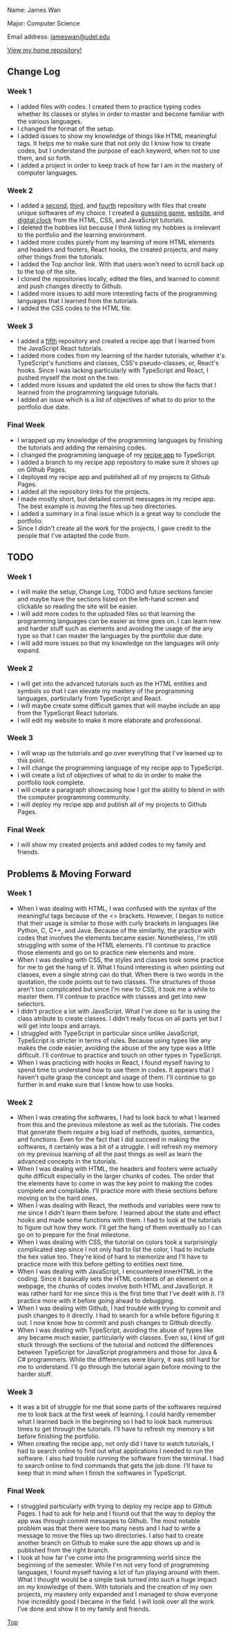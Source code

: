 Name: James Wan

Major: Computer Science

Email address: jameswan@udel.edu

[View my home repository!](https://github.com/jameswan141/jameswan141.github.io)



<div class="header">
  <h2>Change Log</h2>
</div>

<div class="header">
  <h3>Week 1</h3>
</div>

* I added files with codes. I created them to practice typing codes whether its classes or styles in order to master and become familiar with the various languages.
* I changed the format of the setup.
* I added issues to show my knowledge of things like HTML meaningful tags. It helps me to make sure that not only do I know how to create codes, but I understand the purpose of each keyword, when not to use them, and so forth.
* I added a project in order to keep track of how far I am in the mastery of computer languages.


<div class="header">
  <h3>Week 2</h3>
</div>

* I added a [second](https://github.com/jameswan141/guessinggame), [third](https://github.com/jameswan141/website), and [fourth](https://github.com/jameswan141/digitalclock) repository with files that create unique softwares of my choice. I created a [guessing game](https://jameswan141.github.io/guessinggame/), [website](https://jameswan141.github.io/website/), and [digital clock](https://jameswan141.github.io/digitalclock/) from the HTML, CSS, and JavaScript tutorials.
* I deleted the hobbies list because I think listing my hobbies is irrelevant to the portfolio and the learning environment.
* I added more codes purely from my learning of more HTML elements and headers and footers, React hooks, the created projects, and many other things from the tutorials.
* I added the Top anchor link. With that users won't need to scroll back up to the top of the site.
* I cloned the repositories locally, edited the files, and learned to commit and push changes directly to Github.
* I added more issues to add more interesting facts of the programming languages that I learned from the tutorials.
* I added the CSS codes to the HTML file.


<div class="header">
  <h3>Week 3</h3>
</div>

* I added a [fifth](https://github.com/jameswan141/recipeapp) repository and created a recipe app that I learned from the JavaScript React tutorials.
* I added more codes from my learning of the harder tutorials, whether it's TypeScript's functions and classes, CSS's pseudo-classes, or, React's hooks. Since I was lacking particularly with TypeScript and React, I pushed myself the most on the two.
* I added more issues and updated the old ones to show the facts that I learned from the programming language tutorials.
* I added an issue which is a list of objectives of what to do prior to the portfolio due date.


<div class="header">
  <h3>Final Week</h3>
</div>

* I wrapped up my knowledge of the programming languages by finishing the tutorials and adding the remaining codes. 
* I changed the programming language of my [recipe app](https://jameswan141.github.io/recipeapp/) to TypeScript.
* I added a branch to my recipe app repository to make sure it shows up on Github Pages.
* I deployed my recipe app and published all of my projects to Github Pages.
* I added all the repository links for the projects.
* I made mostly short, but detailed commit messages in my recipe app. The best example is moving the files up two directories.
* I added a summary in a final issue which is a great way to conclude the portfolio.
* Since I didn't create all the work for the projects, I gave credit to the people that I've adapted the code from.



<div class="header">
  <h2>TODO</h2>
</div>

<div class="header">
  <h3>Week 1</h3>
</div>

* I will make the setup, Change Log, TODO and future sections fancier and maybe have the sections listed on the left-hand screen and clickable so reading the site will be easier.
* I will add more codes to the uploaded files so that learning the programming languages can be easier as time goes on. I can learn new and harder stuff such as elements and avoiding the usage of the any type so that I can master the languages by the portfolio due date.
* I will add more issues so that my knowledge on the languages will only expand.


<div class="header">
  <h3>Week 2</h3>
</div>

* I will get into the advanced tutorials such as the HTML entities and symbols so that I can elevate my mastery of the programming languages, particularly from TypeScript and React. 
* I will maybe create some difficult games that will maybe include an app from the TypeScript React tutorials.
* I will edit my website to make it more elaborate and professional.


<div class="header">
  <h3>Week 3</h3>
</div>

* I will wrap up the tutorials and go over everything that I've learned up to this point.
* I will change the programming language of my recipe app to TypeScript.
* I will create a list of objectives of what to do in order to make the portfolio look complete.
* I will create a paragraph showcasing how I got the ability to blend in with the computer programming community.
* I will deploy my recipe app and publish all of my projects to Github Pages.


<div class="header">
  <h3>Final Week</h3>
</div>

* I will show my created projects and added codes to my family and friends.



<div class="header">
  <h2>Problems & Moving Forward</h2>
</div>

<div class="header">
  <h3>Week 1</h3>
</div>

* When I was dealing with HTML, I was confused with the syntax of the meaningful tags because of the <> brackets. However, I began to notice that their usage is similar to those with curly brackets in languages like Python, C, C++, and Java. Because of the similarity, the practice with codes that involves the elements became easier. Nonetheless, I'm still struggling with some of the HTML elements. I'll continue to practice those elements and go on to practice new elements and more. 
* When I was dealing with CSS, the styles and classes took some practice for me to get the hang of it. What I found interesting is when pointing out classes, even a single string can do that. When there is two words in the quotation, the code points out to two classes. The structures of those aren't too complicated but since I'm new to CSS, it took me a while to master them. I'll contnue to practice with classes and get into new selectors. 
* I didn't practice a lot with JavaScript. What I've done so far is using the class atribute to create classes. I didn't really focus on all parts yet but I will get into loops and arrays. 
* I struggled with TypeScript in particular since unlike JavaScript, TypeScript is stricter in terms of rules. Because using types like any makes the code easier, avoiding the abuse of the any type was a little difficult. I'll continue to practice and touch on other types in TypeScript.
* When I was practicing with hooks in React, I found myself having to spend time to understand how to use them in codes. It appears that I haven't quite grasp the concept and usage of them. I'll continue to go further in and make sure that I know how to use hooks.


<div class="header">
  <h3>Week 2</h3>
</div>

* When I was creating the softwares, I had to look back to what I learned from this and the previous milestone as well as the tutorials. The codes that generate them require a big load of methods, quotes, semantics, and functions. Even for the fact that I did succeed in making the softwares, it certainly was a bit of a struggle. I will refresh my memory on my previous learning of all the past things as well as learn the advanced concepts in the tutorials.
* When I was dealing with HTML, the headers and footers were actually quite difficult especially in the larger chunks of codes. The order that the elements have to come in was the key point to making the codes complete and compilable. I'll practice more with these sections before moving on to the hard ones.
* When I was dealing with React, the methods and variables were new to me since I didn't learn them before. I learned about the state and effect hooks and made some functions with them. I had to look at the tutorials to figure out how they work. I'll get the hang of them eventually so I can go on to prepare for the final milestone.
* When I was dealing with CSS, the tutorial on colors took a surprisingly complicated step since I not only had to list the color, I had to include the hex value too. They're kind of hard to memorize and I'll have to practice more with this before getting to entities next time.
* When I was dealing with JavaScript, I encountered innerHTML in the coding. Since it basically sets the HTML contents of an element on a webpage, the chunks of codes involve both HTML and JavaScript. It was rather hard for me since this is the first time that I've dealt with it. I'll practice more with it before going ahead to debugging.
* When I was dealing with Github, I had trouble with trying to commit and push changes to it directly. I had to search for a while before figuring it out. I now know how to commit and push changes to Github directly.
* When I was dealing with TypeScript, avoiding the abuse of types like any became much easier, particularly with classes. Even so, I kind of got stuck through the sections of the tutorial and noticed the differences between TypeScript for JavaScript programmers and those for Java & C# programmers. While the differences were blurry, it was still hard for me to understand. I'll go through the tutorial again before moving to the harder stuff.


<div class="header">
  <h3>Week 3</h3>
</div>

* It was a bit of struggle for me that some parts of the softwares required me to look back at the first week of learning. I could hardly remember what I learned back in the beginning so I had to look back numerous times to get through the tutorials. I'll have to refresh my memory a bit before finishing the portfolio.
* When creating the recipe app, not only did I have to watch tutorials, I had to search online to find out what applications I needed to run the software. I also had trouble running the software from the terminal. I had to search online to find commands that gets the job done. I'll have to keep that in mind when I finish the softwares in TypeScript.


<div class="header">
  <h3>Final Week</h3>
</div>

* I struggled particularly with trying to deploy my recipe app to Github Pages. I had to ask for help and I found out that the way to deploy the app was through commit messages to Github. The most notable problem was that there were too many nests and I had to write a message to move the files up two directories. I also had to create another branch on Github to make sure the app shows up and is published from the right branch.
* I look at how far I've come into the programming world since the beginning of the semester. While I'm not very fond of programming languages, I found myself having a lot of fun playing around with them. What I thought would be a simple task turned into such a huge impact on my knowledge of them. With tutorials and the creation of my own projects, my mastery only expanded and I managed to show everyone how incredibly good I became in the field. I will look over all the work I've done and show it to my family and friends.



<a href="#top">Top</a>